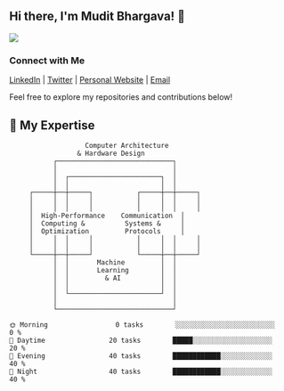 ## Hi there, I'm Mudit Bhargava! 👋

![](https://komarev.com/ghpvc/?username=muditbhargava66&color=green)

### Connect with Me

[LinkedIn](https://www.linkedin.com/in/mudit-b07/) | [Twitter](https://twitter.com/mudit_bhargava_) | [Personal Website](https://muditbhargava66.github.io/notes/) | [Email](mailto:muditbhargava666@gamil.com)

Feel free to explore my repositories and contributions below!

## 🔬 My Expertise

```
                   Computer Architecture
                 & Hardware Design
           ┌─────────────────────────────┐
           │                             │
           │  ┌───────────────────────┐  │
           │  │                       │  │
     ┌─────┼──┼─────┐           ┌─────┼──┼─────┐
     │     │  │     │           │     │  │     │
     │     │  │     │           │     │  │     │
     │  High-Performance    Communication  │
     │  Computing &          Systems &     │
     │  Optimization         Protocols     │
     │     │  │     │           │     │  │     │
     │     │  │     │           │     │  │     │
     └─────┼──┼─────┘           └─────┼──┼─────┘
           │  │       Machine         │  │
           │  │       Learning        │  │
           │  │         & AI          │  │
           │  │                       │  │
           │  └───────────────────────┘  │
           │                             │
           └─────────────────────────────┘
```

```text
🌞 Morning                 0 tasks        ░░░░░░░░░░░░░░░░░░░░░░░░░    0 % 
🌆 Daytime                20 tasks        █████░░░░░░░░░░░░░░░░░░░░   20 %
🌃 Evening                40 tasks        ████████████░░░░░░░░░░░░░   40 %
🌙 Night                  40 tasks        ████████████░░░░░░░░░░░░░   40 %
```
<!--
**muditbhargava66/muditbhargava66** is a ✨ _special_ ✨ repository because its `README.md` (this file) appears on your GitHub profile.

Here are some ideas to get you started:

- 🔭 I’m currently working on ...
- 🌱 I’m currently learning ...
- 👯 I’m looking to collaborate on ...
- 🤔 I’m looking for help with ...
- 💬 Ask me about ...
- 📫 How to reach me: ...
- 😄 Pronouns: ...
- ⚡ Fun fact: ...
-->
